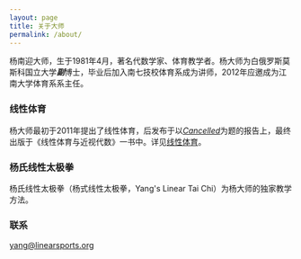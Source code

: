 ```yaml
---
layout: page
title: 关于大师
permalink: /about/
---
```


杨南迎大师，生于1981年4月，著名代数学家、体育教学者。杨大师为白俄罗斯莫斯科国立大学***副***博士，毕业后加入南七技校体育系成为讲师，2012年应邀成为江南大学体育系系主任。

### 线性体育

杨大师最初于2011年提出了线性体育，后发布于以[*Cancelled*](/posts/cancelled.html)为题的报告上，最终出版于《线性体育与近视代数》一书中。详见[线性体育](https://linearsports.org)。

### 杨氏线性太极拳

杨氏线性太极拳（杨式线性太极拳，Yang's Linear Tai Chi）为杨大师的独家教学方法。

### 联系

[yang@linearsports.org](mailto:yang@linearsports.org)